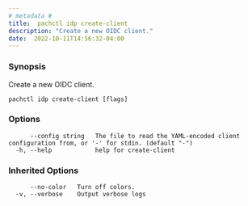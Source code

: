 ```yaml
---
# metadata # 
title:  pachctl idp create-client
description: "Create a new OIDC client."
date:  2022-10-11T14:56:32-04:00
---
```


### Synopsis

Create a new OIDC client.

```
pachctl idp create-client [flags]
```

### Options

```
      --config string   The file to read the YAML-encoded client configuration from, or '-' for stdin. (default "-")
  -h, --help            help for create-client
```

### Inherited Options

```
      --no-color   Turn off colors.
  -v, --verbose    Output verbose logs
```

